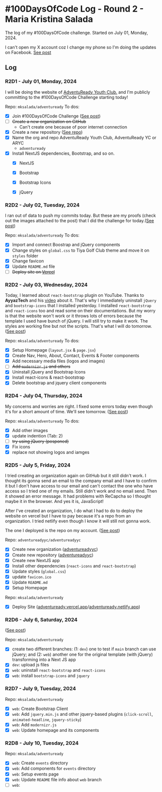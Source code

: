 # #100DaysOfCode Log - Round 2 - Maria Kristina Salada

The log of my #100DaysOfCode challenge. Started on July 01, Monday, 2024.

I can't open my X account coz I change my phone so I'm doing the updates on Facebook. [See post](https://web.facebook.com/tintinsalada/posts/pfbid0nAa25vpKdb3cRdjmDtn4XmW6yFeJ1QzgSEhvJ16k1LgM5FLRVoAAbrVrvCnMne1kl)

## Log


### R2D1 - July 01, Monday, 2024

I will be doing the website of [AdventuReady Youth Club.](https://web.facebook.com/AdventuReadyYouthClub) and I'm publicly committing to the #100DaysOfCode Challenge starting today!

Repo: `mksalada/adventuready`
To dos:
- [x] Join #100DaysOfCode Challenge ([See post](https://web.facebook.com/tintinsalada/posts/pfbid0nAa25vpKdb3cRdjmDtn4XmW6yFeJ1QzgSEhvJ16k1LgM5FLRVoAAbrVrvCnMne1kl))
- [ ] ~~Create a new organization on GitHub~~
	- Can't create one because of poor internet connection
- [x] Create a new repository ([See repo](https://github.com/mksalada/adventuready))
- [x] Name the org and repo AdventuReady Youth Club, AdventuReady YC or ARYC
	- `adventuready`
- [x] Install NextJS dependencies, Bootstrap, and so on.
	- [x] NextJS
	- [x] Bootstrap
	- [x] Bootstrap Icons
	- [x] jQuery


### R2D2 - July 02, Tuesday, 2024

I ran out of data to push my commits today. But these are my proofs (check out the images attached to the post) that I did the challenge for today.([See post](https://web.facebook.com/tintinsalada/posts/pfbid032uggr4mh1hdiKAfFnLcnuGfn8SpCEbBn1fZkxnefDQjHm7FTbnd5Lx8doAX2bfPwl))

Repo: `mksalada/adventuready`
To dos:
- [x] Import and connect Boostrap and jQuery components
- [x] Change styles on `global.css` to Tiya Golf Club theme and move it on `styles` folder
- [x] Change favicon
- [x] Update `README.md` file
- [ ] ~~Deploy site on [Vercel](https://vercel.com)~~

### R2D2 - July 03, Wednesday, 2024

Today, I learned about `react-bootstrap` plugin on YouTube. Thanks to **AyyazTech** and his [video](https://youtu.be/swxsnF3PXT4) about it. That's why I immediately uninstall `jQuery` and `bootstrap-icons` that I installed yesterday. I installed `react-bootstrap` and `react-icons` too and read some on their documentations. But my worry is that the website won't work or it throws lots of errors because the template I used have bunch of jQuery. I will still try to make it work. The styles are working fine but not the scripts. That's what I will do tomorrow. ([See post](https://web.facebook.com/tintinsalada/posts/pfbid0S891pSLVas1Gcngx16EixUWRSfTnSV9FH5TXgWWpagYT1unzTky9XwWo2ZeVunzSl))

Repo: `mksalada/adventuready`
To dos:
- [x] Setup Homepage (`layout.jsx` & `page.jsx`)
- [x] Create Nav, Hero, About, Contact, Events & Footer components
- [x] Add necessary media files (logos and images)
- [ ] ~~Add `modernizr.js` and others~~
- [x] Uninstall jQuery and Bootstrap Icons
- [x] Install react-icons & react-bootstrap
- [x] Delete bootstrap and jquery client components

### R2D4 - July 04, Thursday, 2024

My concerns and worries are right. I fixed some errors today even though it's for a short amount of time. We'll see tomorrow. ([See post](https://web.facebook.com/tintinsalada/posts/pfbid0LR89Qd1oNpYGZhqMZ6M7bvnBAaYAbW9WsW8nVF8VFP37zjWaBhH7NFnxiWN4jM7wl))

Repo: `mksalada/adventuready`
To dos:
- [x] Add other images
- [x] update indention (Tab: 2)
- [ ] ~~try using jQuery (posponed)~~
- [x] Fix icons
- [x] replace not showing logos and iamges

### R2D5 - July 5, Friday, 2024

I tried creating an organization again on GitHub but it still didn't work. I thought its gonna send an email to the company email and I have to confirm it but I don't have access to our email and can't contact the one who have access so I tried one of my emails. Still didn't work and no email send. Then it showed an error message. It had problems with ReCapcha so I thought maybe it in the browser. And yes it is, JavaScript!

After I've created an organization, I do what I had to do to deploy the website on vercel but I have to pay because it's a repo from an organization. I tried netlify even though I know it will still not gonna work.

The one I deployed is the repo on my account. ([See post](https://web.facebook.com/tintinsalada/posts/pfbid03Hy2kKpEwdLWS2DqBSzwYNzwfpj9qBYK3ZMqiLV5F9zsZgDFGaxBFoVRGWPJvFb5l))

Repo: `adventureadyyc/adventureadyyc`
- [x] Create  new organization ([adventureadyyc](https://github.com/adventureadyyc))
- [x] Create new repository ([adventureadyyc](https://github.com/adventureadyyc/adventureadyyc))
- [x] Create new NextJS app
- [x] Install other dependencies (`react-icons` and `react-bootstrap`)
- [x] Update styles (`global.css`)
- [x] update `favicon.ico`
- [x] Update `README.md`
- [x] Setup Homepage

Repo: `mksalada/adventuready`
- [x] Deploy Site ([adventuready.vercel.app](https://adventuready.vercel.app)/[adventuready.netlify.app](https://adventuready.netlify.app))

### R2D6 - July 6, Saturday, 2024

([See post](https://web.facebook.com/tintinsalada/posts/pfbid0Dhu8XYn8WEP2XcBpgyUgFcFav7dWAWk7ut3dN3Q62odjheHsQpcRNzC9FnEJ81Dql))

Repo: `mksalada/adventuready`
- [x] create two different branches: (1: `dev`) one to test if `main` branch can use jQuery; and (2: `web`) another one for the original template (with jQuery) transforming into a Next JS app
- [x] `dev`: upload js files
- [x] `web`: uninstall `react-bootstrap` and `react-icons`
- [x] `web`: install `bootstrap-icons` and `jquery`

### R2D7 - July 9, Tuesday, 2024

Repo: `mksalada/adventuready`
- [x] `web`: Create Bootstrap Client
- [x] `web`: Add `jquery.min.js` and other jquery-based plugins (`click-scroll`, `animated-headline`, `jquery-sticky`)
- [x] `web`: Add `modernizr.js`
- [x] `web`: Update homepage and its components

### R2D8 - July 10, Tuesday, 2024

Repo: `mksalada/adventuready`
- [x] `web`: Create `events` directory
- [x] `web`: Add components for `events` directory
- [x] `web`: Setup events page
- [x] `web`: Update `README` file info about `web` branch
- [ ] `web`: 
